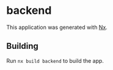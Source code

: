 # backend

This application was generated with [Nx](https://nx.dev).

## Building

Run `nx build backend` to build the app.
